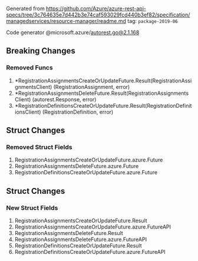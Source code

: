 Generated from https://github.com/Azure/azure-rest-api-specs/tree/3c764635e7d442b3e74caf593029fcd440b3ef82/specification/managedservices/resource-manager/readme.md tag: `package-2019-06`

Code generator @microsoft.azure/autorest.go@2.1.168

## Breaking Changes

### Removed Funcs

1. *RegistrationAssignmentsCreateOrUpdateFuture.Result(RegistrationAssignmentsClient) (RegistrationAssignment, error)
1. *RegistrationAssignmentsDeleteFuture.Result(RegistrationAssignmentsClient) (autorest.Response, error)
1. *RegistrationDefinitionsCreateOrUpdateFuture.Result(RegistrationDefinitionsClient) (RegistrationDefinition, error)

## Struct Changes

### Removed Struct Fields

1. RegistrationAssignmentsCreateOrUpdateFuture.azure.Future
1. RegistrationAssignmentsDeleteFuture.azure.Future
1. RegistrationDefinitionsCreateOrUpdateFuture.azure.Future

## Struct Changes

### New Struct Fields

1. RegistrationAssignmentsCreateOrUpdateFuture.Result
1. RegistrationAssignmentsCreateOrUpdateFuture.azure.FutureAPI
1. RegistrationAssignmentsDeleteFuture.Result
1. RegistrationAssignmentsDeleteFuture.azure.FutureAPI
1. RegistrationDefinitionsCreateOrUpdateFuture.Result
1. RegistrationDefinitionsCreateOrUpdateFuture.azure.FutureAPI

